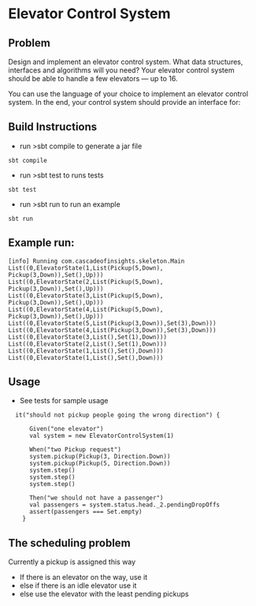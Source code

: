 # Elevator Control System

## Problem 
Design and implement an elevator control system. What data structures, interfaces and algorithms will you need? Your elevator control system should be able to handle a few elevators — up to 16.

You can use the language of your choice to implement an elevator control system. In the end, your control system should provide an interface for:

## Build Instructions
 * run >sbt compile to generate a jar file
 ```
 sbt compile
 ```
 * run >sbt test to runs tests
  ```
  sbt test
  ```
 * run >sbt run to run an example
  ```
  sbt run
  ```
  
  
## Example run:
```
[info] Running com.cascadeofinsights.skeleton.Main 
List((0,ElevatorState(1,List(Pickup(5,Down), Pickup(3,Down)),Set(),Up)))
List((0,ElevatorState(2,List(Pickup(5,Down), Pickup(3,Down)),Set(),Up)))
List((0,ElevatorState(3,List(Pickup(5,Down), Pickup(3,Down)),Set(),Up)))
List((0,ElevatorState(4,List(Pickup(5,Down), Pickup(3,Down)),Set(),Up)))
List((0,ElevatorState(5,List(Pickup(3,Down)),Set(3),Down)))
List((0,ElevatorState(4,List(Pickup(3,Down)),Set(3),Down)))
List((0,ElevatorState(3,List(),Set(1),Down)))
List((0,ElevatorState(2,List(),Set(1),Down)))
List((0,ElevatorState(1,List(),Set(),Down)))
List((0,ElevatorState(1,List(),Set(),Down)))

```
## Usage
 * See tests for sample usage
 
```
  it("should not pickup people going the wrong direction") {

      Given("one elevator")
      val system = new ElevatorControlSystem(1)

      When("two Pickup request")
      system.pickup(Pickup(3, Direction.Down))
      system.pickup(Pickup(5, Direction.Down))
      system.step()
      system.step()
      system.step()

      Then("we should not have a passenger")
      val passengers = system.status.head._2.pendingDropOffs
      assert(passengers === Set.empty)
    }
``` 
    
## The scheduling problem
Currently a pickup is assigned  this way
 * If there is an elevator on the way, use it
 * else if there is an idle elevator use it
 * else use the elevator with the least pending pickups

